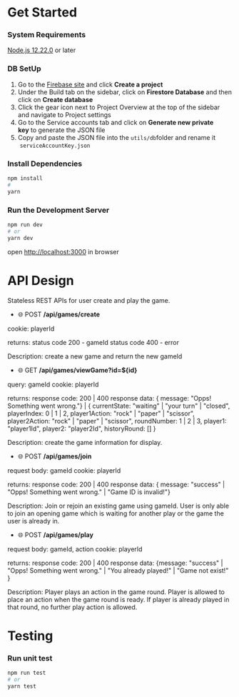 # Get Started

### System Requirements

[Node.js 12.22.0](https://nodejs.org/) or later

### DB SetUp

1. Go to the [Firebase site](https://console.firebase.google.com/) and click **Create a project**
2. Under the Build tab on the sidebar, click on **Firestore Database** and then click on **Create database**
3. Click the gear icon next to Project Overview at the top of the sidebar and navigate to Project settings
4. Go to the Service accounts tab and click on **Generate new private key** to generate the JSON file
5. Copy and paste the JSON file into the `utils/db`folder and rename it  `serviceAccountKey.json`

### Install Dependencies

```bash
npm install
#
yarn 
```

### Run the Development Server

```bash
npm run dev
# or
yarn dev
```

open [http://localhost:3000](http://localhost:3000/) in browser



# API Design

Stateless REST APIs for user create and play the game.

- 🌐 POST
**/api/games/create**

cookie: playerId

returns: 
status code 200 - gameId
status code 400 - error


Description: create a new game and return the new gameId

- 🌐 GET
**/api/games/viewGame?id=${id}**

query: gameId
cookie: playerId

returns:
response code: 200 | 400
response data: 
{ message: "Opps! Something went wrong."} | 
{ currentState: "waiting" | "your turn" | "closed",
playerIndex: 0 | 1 | 2,
player1Action: "rock" | "paper" | "scissor",
player2Action: "rock" | "paper" | "scissor",
roundNumber: 1 | 2 | 3,
player1: "player1Id",
player2: "player2Id",
historyRound: [] }


Description: create the game information for display.

- 🌐 POST
**/api/games/join**

request body: gameId
cookie: playerId

returns:
response code: 200 | 400
response data:  { message: "success" | "Opps! Something went wrong." | "Game ID is invalid!"}


Description: Join or rejoin an existing game using gameId. User is only able to join an opening game which is waiting for another play or the game the user is already in.

- 🌐 POST
**/api/games/play**

request body: gameId, action
cookie: playerId

returns:
response code: 200 | 400
response data: {message: "success" | "Opps! Something went wrong." | "You already played!" | "Game not exist!” }


Description: Player plays an action in the game round. Player is allowed to place an action when the game round is ready. If player is already played in that round, no further play action is allowed. 

# Testing

### Run unit test

```bash
npm run test
# or
yarn test
```

##
